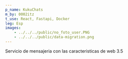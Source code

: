 ```yaml
---
p_name: KukuChats
m_by: 0002itz
t_use: React, Fastapi, Docker
leg: Esp
images:
    - ../../../public/no_foto_user.PNG
    - ../../../public/data-migration.png
---
```

Servicio de mensajeria con las caracteristicas de web 3.5 